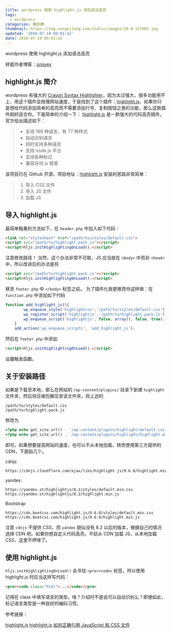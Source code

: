 ```yaml
---
title: wordpress 使用 highlight.js 添加语法高亮
tags:
  - wordpress
categories: 瞎折腾
thumbnail: https://img.xungejiang.com/static/images/16-8-13/001.jpg
updated: '2016-07-19 09:01:42'
date: 2016-07-19 09:01:42
---
```



wordpress 使用 highlight.js 添加语法高亮

转载作者博客：[snovey](http://www.snovey.com/)

<!--more-->





## highlight.js 简介

wordpress 有强大的 [Crayon Syntax Highlighter](https://cn.wordpress.org/plugins/crayon-syntax-highlighter/)，因为太过强大，很多功能用不上，用这个插件会拖慢网站速度，于是找到了这个插件：[highlight.js](https://highlightjs.org/)，如果你只是想给代码添加简单的高亮而不需要添加行号、复制按钮之类的功能，那么这款插件刚好适合你。下面简单的介绍一下：
[highlight.js](https://highlightjs.org/) 是一款强大的代码高亮插件。官方给出描述如下：

>- 支持 166 种语言，有 77 种样式
>- 自动识别语言
>- 同时支持多种语言
>- 支持 node.js 平台
>- 支持各种标记
>- 兼容任何 js 框架

该项目已在 Github 开源，项目地址：[highlight.js](https://github.com/isagalaev/highlight.js)
安装的思路非常简单：

>1. 导入 CSS 文件
>2. 导入 JS 文件
>3. 加载 JS

## 导入 highlight.js

最简单粗暴的方法如下，在 `header.php` 中加入如下代码：

```html
<link rel="stylesheet" href="/path/to/styles/default.css">
<script src="/path/to/highlight.pack.js"></script>
<script>hljs.initHighlightingOnLoad();</script>
```

注意修改路径！
当然，这个办法非常不可取，JS 应当放在 `<body>` 中而非 `<head>` 中，所以改进后的办法是将

```html
<script src="/path/to/highlight.pack.js"></script>
<script>hljs.initHighlightingOnLoad();</script>
```

移至 `footer.php` 中 `</body>` 标签之前。
为了插件化我更推荐你这样做：在 `function.php` 中添加如下代码

```javascript
function add_highlight_js(){
        wp_enqueue_style('highlightcss','/path/to/styles/default.css');
        wp_register_script('highlightjs','/path/to/highlight.pack.js'); //注册 handle
        wp_enqueue_script('highlightjs', false, array(), false, true); //放至<body>下方
    }
    add_action('wp_enqueue_scripts', 'add_highlight_js');
```

然后在 `footer.php` 中添加

```html
<script>hljs.initHighlightingOnLoad();</script>
```

设置触发函数。

## 关于安装路径


如果是下载至本地，那么在网站的 `/wp-content/plugins/` 目录下新建 `highlight` 文件夹，然后将压缩包解压至该文件夹，将上述的

```
/path/to/styles/default.css
/path/to/highlight.pack.js
```

修改为

```php
<?php echo get_site_url() . '/wp-content/plugins/highlight/default.css';?>
<?php echo get_site_url() . '/wp-content/plugins/highlight/highlight.min.js';?>
```

即可。如果想要提高网站的速度，也可以不从本地加载，转而使用第三方提供的 CDN，下面贴几个。

cdnjs

```
https://cdnjs.cloudflare.com/ajax/libs/highlight.js/9.6.0/highlight.min.js
```

yandex:

```
https://yandex.st/highlightjs/8.2/styles/default.min.css
https://yandex.st/highlightjs/8.2/highlight.min.js
```

Bootstrap

```
https://cdn.bootcss.com/highlight.js/9.6.0/styles/default.min.css
https://cdn.bootcss.com/highlight.js/9.6.0/highlight.min.js
```

注意 `cdnjs` 不提供 CSS，而 `yandex` 貌似没有 8.2 以后的版本，根据自己的情况选择 CDN 吧。如果你想自定义代码高亮，不妨从 CDN 加载 JS，从本地加载 CSS，这里不啰嗦了。

## 使用 highlight.js

`hljs.initHighlightingOnLoad()` 会寻找 `<pre><code>` 标签，所以使用 highlight.js 时应当这样写代码：

```html
<pre><code class="html">...</code></pre>
```

记得在 class 中填写语言的类型。啥？介绍时不是说可以自动识别么？即便如此，标记语言类型是一种良好的编码习惯。

参考链接：

[highlight.js](https://highlightjs.org/)
[highlight.js](https://github.com/isagalaev/highlight.js)
[如何正确引用 JavaScript 和 CSS 文件](https://blog.wpjam.com/article/how-to-include-js-and-css-in-wordpress/)
